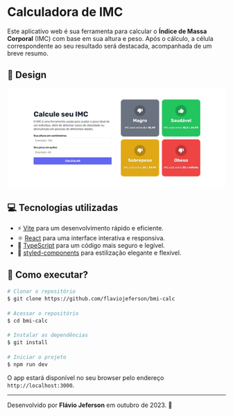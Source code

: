 # Calculadora de IMC

Este aplicativo web é sua ferramenta para calcular o **Índice de Massa Corporal** (IMC) com base em sua altura e peso. Após o cálculo, a célula correspondente ao seu resultado será destacada, acompanhada de um breve resumo.

## 🎨 Design

![Captura de Tela](./.github/screen.jpeg)

## 💻 Tecnologias utilizadas

- ⚡ [Vite](https://vitejs.dev/) para um desenvolvimento rápido e eficiente.
- ⚛️ [React](https://reactjs.org/) para uma interface interativa e responsiva.
- 💼 [TypeScript](https://www.typescriptlang.org/) para um código mais seguro e legível.
- 🎨 [styled-components](https://styled-components.com/) para estilização elegante e flexível.

## 🚀 Como executar?

```bash
# Clonar o repositório
$ git clone https://github.com/flaviojeferson/bmi-calc

# Acessar o repositório
$ cd bmi-calc

# Instalar as dependências
$ git install

# Iniciar o projeto
$ npm run dev
```

O app estará disponível no seu browser pelo endereço `http://localhost:3000`.

---

Desenvolvido por **Flávio Jeferson** em outubro de 2023. 💪
